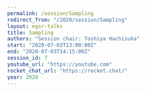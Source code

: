 ```yaml
---
permalink: /session/Sampling
redirect_from: "/2020/session/Sampling"
layout: egsr-talks
title: Sampling
authors: "Session chair: Toshiya Hachisuka"
start: "2020-07-03T13:00:00Z"
end: "2020-07-03T14:15:00Z"
session_id: 7
youtube_url: "https://youtube.com"
rocket_chat_url: "https://rocket.chat/"
year: 2020
---
```

